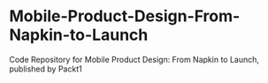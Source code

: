 # Mobile-Product-Design-From-Napkin-to-Launch
Code Repository for Mobile Product Design: From Napkin to Launch, published by Packt1
